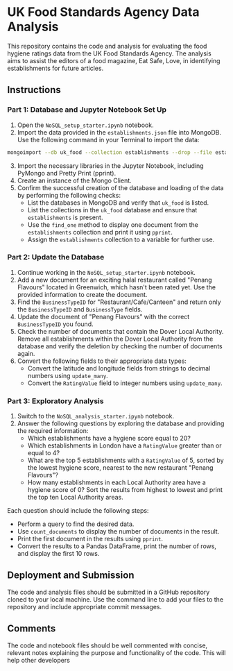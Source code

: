 # UK Food Standards Agency Data Analysis

This repository contains the code and analysis for evaluating the food hygiene ratings data from the UK Food Standards Agency. The analysis aims to assist the editors of a food magazine, Eat Safe, Love, in identifying establishments for future articles.

## Instructions

### Part 1: Database and Jupyter Notebook Set Up

1. Open the `NoSQL_setup_starter.ipynb` notebook.
2. Import the data provided in the `establishments.json` file into MongoDB. Use the following command in your Terminal to import the data:

```bash
mongoimport --db uk_food --collection establishments --drop --file establishments.json
```

3. Import the necessary libraries in the Jupyter Notebook, including PyMongo and Pretty Print (pprint).
4. Create an instance of the Mongo Client.
5. Confirm the successful creation of the database and loading of the data by performing the following checks:
   - List the databases in MongoDB and verify that `uk_food` is listed.
   - List the collections in the `uk_food` database and ensure that `establishments` is present.
   - Use the `find_one` method to display one document from the `establishments` collection and print it using `pprint`.
   - Assign the `establishments` collection to a variable for further use.

### Part 2: Update the Database

1. Continue working in the `NoSQL_setup_starter.ipynb` notebook.
2. Add a new document for an exciting halal restaurant called "Penang Flavours" located in Greenwich, which hasn't been rated yet. Use the provided information to create the document.
3. Find the `BusinessTypeID` for "Restaurant/Cafe/Canteen" and return only the `BusinessTypeID` and `BusinessType` fields.
4. Update the document of "Penang Flavours" with the correct `BusinessTypeID` you found.
5. Check the number of documents that contain the Dover Local Authority. Remove all establishments within the Dover Local Authority from the database and verify the deletion by checking the number of documents again.
6. Convert the following fields to their appropriate data types:
   - Convert the latitude and longitude fields from strings to decimal numbers using `update_many`.
   - Convert the `RatingValue` field to integer numbers using `update_many`.

### Part 3: Exploratory Analysis

1. Switch to the `NoSQL_analysis_starter.ipynb` notebook.
2. Answer the following questions by exploring the database and providing the required information:
   - Which establishments have a hygiene score equal to 20?
   - Which establishments in London have a `RatingValue` greater than or equal to 4?
   - What are the top 5 establishments with a `RatingValue` of 5, sorted by the lowest hygiene score, nearest to the new restaurant "Penang Flavours"?
   - How many establishments in each Local Authority area have a hygiene score of 0? Sort the results from highest to lowest and print the top ten Local Authority areas.

Each question should include the following steps:
- Perform a query to find the desired data.
- Use `count_documents` to display the number of documents in the result.
- Print the first document in the results using `pprint`.
- Convert the results to a Pandas DataFrame, print the number of rows, and display the first 10 rows.

## Deployment and Submission

The code and analysis files should be submitted in a GitHub repository cloned to your local machine. Use the command line to add your files to the repository and include appropriate commit messages.

## Comments

The code and notebook files should be well commented with concise, relevant notes explaining the purpose and functionality of the code. This will help other developers
